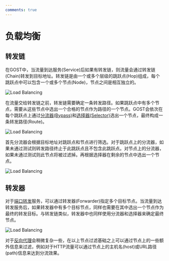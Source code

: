```yaml
---
comments: true
---
```


# 负载均衡

## 转发链

在GOST中，当流量到达服务(Service)后如果有转发链，则流量会通过转发链(Chain)转发到目标地址。转发链是由一个或多个层级的跳跃点(Hop)组成，每个跳跃点中可以包含一个或多个节点(Node)，节点之间是相互独立的。

![Load Balancing](/images/load-balancing-1.png)

在流量交给转发链之前，转发链需要确定一条转发路径。如果跳跃点中有多个节点，需要从这些节点中选出一个合格的节点作为路径的一个节点。GOST会依次在每个跳跃点上通过[分流器(Bypass)](/concepts/bypass/)和[选择器(Selector)](/concepts/selector/)选出一个节点，最终构成一条转发路径(Route)。

![Load Balancing](/images/load-balancing-2.png)

首先分流器会根据目标地址对跳跃点和节点进行筛选。对于跳跃点上的分流器，如果未通过测试则转发路径终止于此跳跃点且不包含此跳跃点。对节点上的分流器，如果未通过测试则此节点将被过滤掉。再根据选择器在剩余的节点中选出一个节点。

![Load Balancing](/images/load-balancing-3.png)

## 转发器

对于[端口转发](/tutorials/port-forwarding/)服务，可以通过转发器(Forwarder)指定多个目标节点。当流量到达转发服务后，如果转发器中有多个目标节点，同样也需要在其中选出一个节点作为最终的转发目标。与转发链类似，转发器中也同样使用分流器和选择器来确定最终节点。

![Load Balancing](/images/load-balancing-4.png)

对于[反向代理](/tutorials/reverse-proxy/)会稍微复杂一些，在以上节点过滤基础之上可以通过节点上的一些额外信息来过滤，例如对于HTTP流量可以通过节点上的主机名(host)或URL路径(path)信息来达到分流效果。